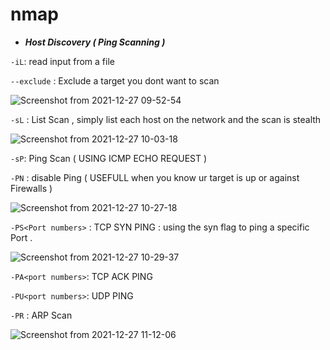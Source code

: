 # nmap


* ***Host Discovery ( Ping Scanning )***

```-iL```: read input from a file 

```--exclude``` : Exclude a target you dont want to scan

![Screenshot from 2021-12-27 09-52-54](https://user-images.githubusercontent.com/92652606/147460658-6e09008d-2e55-404f-b22b-34a95b3cc3b2.png)

```-sL``` : List Scan , simply list each host on the network and the scan is stealth 

![Screenshot from 2021-12-27 10-03-18](https://user-images.githubusercontent.com/92652606/147460950-3e3c73e9-ace9-4489-bbab-72589dda73dc.png)

```-sP```: Ping Scan ( USING ICMP ECHO REQUEST )

```-PN``` : disable Ping ( USEFULL when you know ur target is up or against Firewalls )

![Screenshot from 2021-12-27 10-27-18](https://user-images.githubusercontent.com/92652606/147463022-edf6bd5b-87cf-43af-aa6b-507ba449c47e.png)


```-PS<Port numbers>``` : TCP SYN PING : using the syn flag to ping a specific Port .

![Screenshot from 2021-12-27 10-29-37](https://user-images.githubusercontent.com/92652606/147463171-2be81fea-3c21-4324-afa0-32629a26fd92.png)

```-PA<port numbers>```: TCP ACK PING 
  
```-PU<port numbers>```: UDP PING

```-PR``` : ARP Scan 

![Screenshot from 2021-12-27 11-12-06](https://user-images.githubusercontent.com/92652606/147466512-8f63de42-2d6d-4fe5-9767-d0a5e5a7588c.png)


